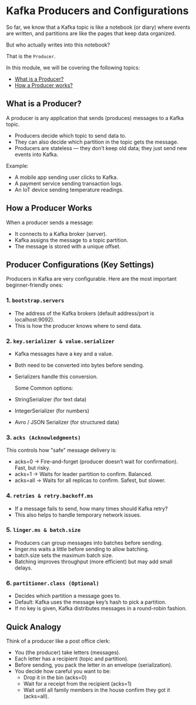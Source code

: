 # Kafka Producers and Configurations
So far, we know that a Kafka topic is like a notebook (or diary) where events are written, and partitions are like the pages that keep data organized. 

But who actually writes into this notebook?

That is the `Producer`.

In this module, we will be covering the following topics:

- [What is a Producer?](https://github.com/coredataengineers/CDE-BOOTCAMP/blob/main/12_apache_kafka/06-Producer-and%20Configurations.md#what-is-a-producer)
- [How a Producer works?](https://github.com/coredataengineers/CDE-BOOTCAMP/blob/main/12_apache_kafka/06-Producer-and%20Configurations.md#how-a-producer-works)



## What is a Producer?

A producer is any application that sends (produces) messages to a Kafka topic.

* Producers decide which topic to send data to.
* They can also decide which partition in the topic gets the message.
* Producers are stateless — they don’t keep old data; they just send new events into Kafka.

Example:

* A mobile app sending user clicks to Kafka.
* A payment service sending transaction logs.
* An IoT device sending temperature readings.

## How a Producer Works

When a producer sends a message:

* It connects to a Kafka broker (server).
* Kafka assigns the message to a topic partition.
* The message is stored with a unique offset.

## Producer Configurations (Key Settings)

Producers in Kafka are very configurable. Here are the most important beginner-friendly ones:

### 1. `bootstrap.servers`

* The address of the Kafka brokers (default address/port is localhost:9092).
* This is how the producer knows where to send data.

### 2. `key.serializer & value.serializer`

* Kafka messages have a key and a value.
* Both need to be converted into bytes before sending.
* Serializers handle this conversion.

  Some Common options:

* StringSerializer (for text data)
* IntegerSerializer (for numbers)
* Avro / JSON Serializer (for structured data)

### 3. `acks (Acknowledgments)`

  This controls how "safe" message delivery is:

* acks=0 → Fire-and-forget (producer doesn’t wait for confirmation). Fast, but risky.
* acks=1 → Waits for leader partition to confirm. Balanced.
* acks=all → Waits for all replicas to confirm. Safest, but slower.

### 4. `retries & retry.backoff.ms`

* If a message fails to send, how many times should Kafka retry?
* This also helps to handle temporary network issues.

### 5. `linger.ms & batch.size`

* Producers can group messages into batches before sending.
* linger.ms waits a little before sending to allow batching.
* batch.size sets the maximum batch size.
* Batching improves throughput (more efficient) but may add small delays.

### 6. `partitioner.class (Optional)`

* Decides which partition a message goes to.
* Default: Kafka uses the message key’s hash to pick a partition.
* If no key is given, Kafka distributes messages in a round-robin fashion.

## Quick Analogy

Think of a producer like a post office clerk:

* You (the producer) take letters (messages).
* Each letter has a recipient (topic and partition).
* Before sending, you pack the letter in an envelope (serialization).
* You decide how careful you want to be:
  * Drop it in the bin (acks=0)
  * Wait for a receipt from the recipient (acks=1)
  * Wait until all family members in the house confirm they got it (acks=all).













